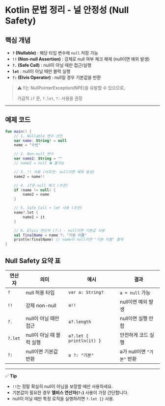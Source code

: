 # Kotlin 문법 정리 - 널 안정성 (Null Safety)

## 핵심 개념

- **`?` (Nullable)** : 해당 타입 변수에 `null` 저장 가능
- **`!!` (Non-null Assertion)** : 강제로 null 여부 체크 해제 (null이면 예외 발생)
- **`?.` (Safe Call)** : null이 아닐 때만 접근/실행
- **`let`** : null이 아닐 때만 블럭 실행
- **`?:` (Elvis Operator)** : null일 경우 기본값을 반환

> ⚠️ !!는 NullPointerException(NPE)을 유발할 수 있으므로,
> 
> 
> 가급적 `if` 문, `?.let`, `?:` 사용을 권장
> 

---

## 예제 코드

```kotlin
fun main() {
    // 1. Nullable 변수 선언
    var name: String? = null
    name = "수빈"

    // 2. Non-null 변수
    var name2: String = ""
    // name2 = null ❌ 불가능

    // 3. !! 사용 (비추천: null이면 예외 발생)
    name2 = name!!

    // 4. if문 null 체크 (추천)
    if (name != null) {
        name2 = name
    }

    // 5. Safe Call + let 사용 (추천)
    name?.let {
        name2 = it
    }

    // 6. Elvis 연산자 (?:) - null이면 기본값 사용
    val finalName = name ?: "기본 이름"
    println(finalName) // name이 null이면 "기본 이름" 출력
}

```

## Null Safety 요약 표

| 연산자 | 의미 | 예시 | 결과 |
| --- | --- | --- | --- |
| `?` | null 허용 타입 | `var a: String?` | `a = null` 가능 |
| `!!` | 강제 non-null | `a!!` | null이면 예외 발생 |
| `?.` | null이 아닐 때만 접근 | `a?.length` | null이면 실행 안 함 |
| `?.let` | null이 아닐 때 블럭 실행 | `a?.let { println(it) }` | 안전하게 코드 실행 |
| `?:` | null이면 기본값 반환 | `a ?: "기본"` | a가 null이면 `"기본"` 반환 |

---

✅ **Tip**

- `!!`는 정말 확실히 null이 아님을 보장할 때만 사용하세요.
- 기본값이 필요한 경우 **엘비스 연산자(`?:`)** 사용이 가장 간단합니다.
- null이 아닐 때만 특정 로직을 실행하려면 `?.let {}` 사용.
